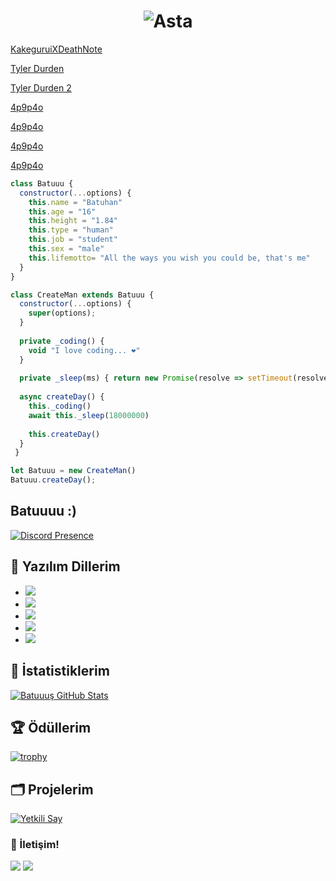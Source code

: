<h1 align="center">
    <img src="https://64.media.tumblr.com/dfc4b9528faf6f7c9b63077b4aa5bd60/tumblr_pt26terMLs1r60zuio1_540.gif" alt="Asta"/>
</h1>

[KakeguruiXDeathNote](https://user-images.githubusercontent.com/76614531/203748320-9349f389-8e39-4258-9580-a35e36dfc908.mp4)

[Tyler Durden](https://user-images.githubusercontent.com/76614531/203120385-f04fab31-b654-46b0-8bbc-07821d863f18.mp4)

[Tyler Durden 2](https://user-images.githubusercontent.com/76614531/203120787-de36301b-20ee-4e94-a35d-9f6aebcd6e56.mp4)
 
[4p9p4o](https://user-images.githubusercontent.com/76614531/185392092-edeb9b8a-83ff-467a-bdf1-d30d4a8a981c.mp4)


[4p9p4o](https://user-images.githubusercontent.com/76614531/185396170-4c8124b4-2803-48fc-8eaa-6e850d499a78.mp4)


[4p9p4o](https://user-images.githubusercontent.com/76614531/185397004-a282e3b8-1d29-493e-8baf-7bbb8e072cf6.mp4)


[4p9p4o](https://user-images.githubusercontent.com/76614531/185398374-70ef0d53-8cdb-4ea4-b97a-0cfd5008c2ff.mp4)

```js
class Batuuu {
  constructor(...options) {
    this.name = "Batuhan"
    this.age = "16"
    this.height = "1.84"
    this.type = "human"
    this.job = "student"
    this.sex = "male" 
    this.lifemotto= "All the ways you wish you could be, that's me"
  }
}

class CreateMan extends Batuuu {
  constructor(...options) {
    super(options);
  }
  
  private _coding() {
    void "I love coding... ❤️"
  }
  
  private _sleep(ms) { return new Promise(resolve => setTimeout(resolve, ms)) }
  
  async createDay() {
    this._coding()
    await this._sleep(18000000)
    
    this.createDay()
  }
 } 

let Batuuu = new CreateMan()
Batuuu.createDay();
```
## Batuuuu :)    
[![Discord Presence](https://lanyard.cnrad.dev/api/940220854187466773?theme=light&bg=809ecf&animated=true&hideBadges=false&hideTimestamp=false&hideStatus=true&hideDiscrim=true&idleMessage=I%20Love%20Watching%20Anime&borderRadius=30px)](https://discord.com/users/940220854187466773)

## 🔧 Yazılım Dillerim
- ![](https://img.shields.io/badge/OS-Windows-black?style=flat-square&logo=windows&logoColor=blue)
- ![](https://img.shields.io/badge/Editor-VHEditor-brightgreen?style=flat-square&logo=visual-studio-code&logoColor=cyan)
- ![](https://img.shields.io/badge/Code-JavaScript-black?style=flat-square&logo=javascript&logoColor=brightgreen)
- ![](https://img.shields.io/badge/Code-Python-black?style=flat-square&logo=python&logoColor=magenta)
- ![](https://img.shields.io/badge/Tools-MongoDB-black?style=flat-square&logo=mongodb&logoColor=cyan)

## 🧮 İstatistiklerim
<a href="https://github.com/Batuuus/Batuuu">
  <img align="center" src="https://github-readme-stats.vercel.app/api/top-langs/?username=Batuuus&hide=c%2B%2B,c,html&title_color=d6826d&text_color=FF00FF&icon_color=6aa6f8&bg_color=0e1116" alt="Batuuuş GitHub Stats" />
</a>


## 🏆 Ödüllerim
[![trophy](https://github-profile-trophy.vercel.app/?username=Batuuus&theme=dracula&column=7)](https://github.com/ryo-ma/github-profile-trophy)



## 🗂️ Projelerim

<a href="https://github.com/Batuuus/yetkilisay-v12">
  <img align="center" src="https://github-readme-stats.vercel.app/api/pin/?username=Batuuus&repo=yetkilisay-v12&show_icons=true&line_height=27&title_color=6aa6f8&text_color=8a919a&icon_color=6aa6f8&bg_color=0e1116" alt="Yetkili Say" />
</a>


<h3>🌟 İletişim!</h3>
 <a href="https://open.spotify.com/user/21fvizvjjspdlp2w6wznufjti" target"blank_"><img src="https://img.shields.io/badge/Spotify%20-1ed760.svg?&style=for-the-badge&logo=spotify&logoColor=white"></a>
      <a href="https://discord.com/users/940220854187466773" target"blank_"><img src="https://img.shields.io/badge/Discord-ffbb00?style=for-the-badge&logo=discord&logoColor=white"></a>

</p>
